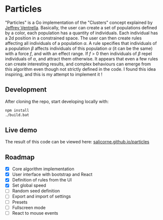 # Particles

"Particles" is a Go implementation of the "Clusters" concept explained by [Jeffrey Ventrella](https://vimeo.com/222974687). Basically, the user can create a set of populations defined by a color, each population has a quantity of individuals. Each individual has a 2d position in a constrained space. The user can then create rules affecting all individuals of a population $\alpha$. A rule specifies that individuals of a population $\beta$ affects individuals of this population $\alpha$ (it can be the same) with a force *f*, and with an effect range. If *f* > 0 then individuals of $\beta$ repel individuals of $\alpha$, and attract them otherwise. It appears that even a few rules can create interesting results, and complex behaviours can emerge from this algorithm even though not strictly defined in the code. I found this idea inspiring, and this is my attempt to implement it !

## Development

After cloning the repo, start developing locally with: 

```bash
npm install
./build.bat
```

## Live demo

The result of this code can be viewed here: [salicorne.github.io/particles](https://salicorne.github.io/particles/)

## Roadmap

- [x] Core algorithm implementation
- [x] User interface with bootstrap and React
- [x] Definition of rules from the UI
- [x] Set global speed
- [ ] Random seed definition
- [ ] Export and import of settings
- [ ] Presets
- [ ] Fullscreen mode
- [ ] React to mouse events